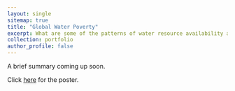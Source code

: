 ```yaml
---
layout: single
sitemap: true
title: "Global Water Poverty"
excerpt: What are some of the patterns of water resource availability and poverty in the world? A clustering analysis comprising of all countries.
collection: portfolio
author_profile: false
---
```


A brief summary coming up soon.

Click [here](assets/files/Water-Poverty.pdf) for the poster.
